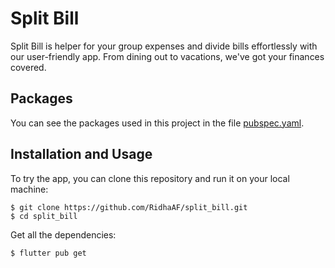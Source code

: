 # Split Bill

Split Bill is helper for your group expenses and divide bills effortlessly with our user-friendly app. From dining out to vacations, we've got your finances covered.

## Packages

You can see the packages used in this project in the file [pubspec.yaml](pubspec.yaml).

## Installation and Usage

To try the app, you can clone this repository and run it on your local machine:

```
$ git clone https://github.com/RidhaAF/split_bill.git
$ cd split_bill
```

Get all the dependencies:

```
$ flutter pub get
```
